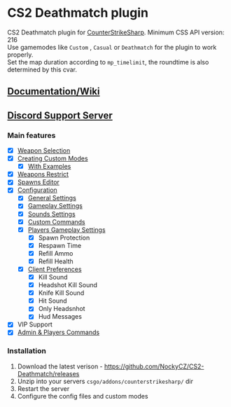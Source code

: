# CS2 Deathmatch plugin
CS2 Deathmatch plugin for [CounterStrikeSharp](https://github.com/roflmuffin/CounterStrikeSharp). Minimum CSS API version: 216<br>
Use gamemodes like `Custom` , `Casual` or `Deathmatch` for the plugin to work properly.<br>
Set the map duration according to `mp_timelimit`, the roundtime is also determined by this cvar.

## [Documentation/Wiki](https://docs.sourcefactory.eu/cs2-free-plugins/deathmatch)
## [Discord Support Server](https://discord.gg/sourcefactory)

### Main features
- [x] [Weapon Selection](https://docs.sourcefactory.eu/cs2-free-plugins/deathmatch/weapons-selection)
- [x] [Creating Custom Modes](https://docs.sourcefactory.eu/cs2-free-plugins/deathmatch/creating-custom-modes)
  - [x] [With Examples](https://docs.sourcefactory.eu/cs2-free-plugins/deathmatch/creating-custom-modes#examples)
- [x] [Weapons Restrict](https://docs.sourcefactory.eu/cs2-free-plugins/deathmatch/weapons-restrict)
- [x] [Spawns Editor](https://docs.sourcefactory.eu/cs2-free-plugins/deathmatch/spawns-editor)
- [x] [Configuration](https://docs.sourcefactory.eu/cs2-free-plugins/deathmatch/configuration)
  - [x] [General Settings](https://docs.sourcefactory.eu/cs2-free-plugins/deathmatch/configuration#general-settings-1)
  - [x] [Gameplay Settings](https://docs.sourcefactory.eu/cs2-free-plugins/deathmatch/configuration#gameplay-settings-1)
  - [x] [Sounds Settings](https://docs.sourcefactory.eu/cs2-free-plugins/deathmatch/configuration#sounds-settings-1)
  - [x] [Custom Commands](https://docs.sourcefactory.eu/cs2-free-plugins/deathmatch/configuration#custom-commands-1)
  - [x] [Players Gameplay Settings](https://docs.sourcefactory.eu/cs2-free-plugins/deathmatch/configuration#players-gameplay-settings-1)
    - [x] Spawn Protection
    - [x] Respawn Time
    - [x] Refill Ammo
    - [x] Refill Health
  - [x] [Client Preferences](https://docs.sourcefactory.eu/cs2-free-plugins/deathmatch/configuration#players-gameplay-settings-1)
    - [x] Kill Sound
    - [x] Headshot Kill Sound
    - [x] Knife Kill Sound
    - [x] Hit Sound
    - [x] Only Headsnhot
    - [x] Hud Messages
- [x] VIP Support
- [x] [Admin & Players Commands](https://docs.sourcefactory.eu/cs2-free-plugins/deathmatch/commands)

### Installation
1. Download the latest verison - https://github.com/NockyCZ/CS2-Deathmatch/releases
2. Unzip into your servers `csgo/addons/counterstrikesharp/` dir
3. Restart the server
4. Configure the config files and custom modes
<h1></h1>
